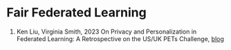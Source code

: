 # Fair Federated Learning
1. Ken Liu, Virginia Smith, 2023 On Privacy and Personalization in Federated Learning: A Retrospective on the US/UK PETs Challenge, [blog](https://blog.ml.cmu.edu/2023/05/12/on-privacy-and-personalization-in-federated-learning-a-retrospective-on-the-us-uk-pets-challenge/)